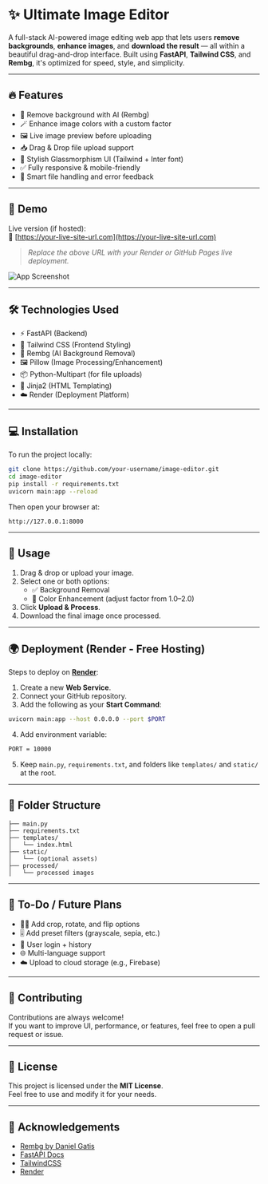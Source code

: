 # ✨ Ultimate Image Editor

A full-stack AI-powered image editing web app that lets users **remove backgrounds**, **enhance images**, and **download the result** — all within a beautiful drag-and-drop interface. Built using **FastAPI**, **Tailwind CSS**, and **Rembg**, it's optimized for speed, style, and simplicity.

---

## 🔥 Features

- 🎨 Remove background with AI (Rembg)
- 🪄 Enhance image colors with a custom factor
- 🖼 Live image preview before uploading
- 📥 Drag & Drop file upload support
- 🌈 Stylish Glassmorphism UI (Tailwind + Inter font)
- ✅ Fully responsive & mobile-friendly
- 🧠 Smart file handling and error feedback

---

## 🚀 Demo

Live version (if hosted):  
🔗 [https://your-live-site-url.com](https://your-live-site-url.com)

> _Replace the above URL with your Render or GitHub Pages live deployment._

![App Screenshot](https://your-screenshot-link.com/preview.png)

---

## 🛠 Technologies Used

- ⚡ FastAPI (Backend)
- 🎨 Tailwind CSS (Frontend Styling)
- 🧠 Rembg (AI Background Removal)
- 🖼 Pillow (Image Processing/Enhancement)
- 📦 Python-Multipart (for file uploads)
- 🧪 Jinja2 (HTML Templating)
- ☁️ Render (Deployment Platform)

---

## 💻 Installation

To run the project locally:

```bash
git clone https://github.com/your-username/image-editor.git
cd image-editor
pip install -r requirements.txt
uvicorn main:app --reload
```

Then open your browser at:

```
http://127.0.0.1:8000
```

---

## 🔧 Usage

1. Drag & drop or upload your image.
2. Select one or both options:
   - ✅ Background Removal
   - 🎨 Color Enhancement (adjust factor from 1.0–2.0)
3. Click **Upload & Process**.
4. Download the final image once processed.

---

## 🌍 Deployment (Render - Free Hosting)

Steps to deploy on **[Render](https://render.com)**:

1. Create a new **Web Service**.
2. Connect your GitHub repository.
3. Add the following as your **Start Command**:

```bash
uvicorn main:app --host 0.0.0.0 --port $PORT
```

4. Add environment variable:
```bash
PORT = 10000
```

5. Keep `main.py`, `requirements.txt`, and folders like `templates/` and `static/` at the root.

---

## 📁 Folder Structure

```
├── main.py
├── requirements.txt
├── templates/
│   └── index.html
├── static/
│   └── (optional assets)
├── processed/
│   └── processed images
```

---

## 📌 To-Do / Future Plans

- 🧑‍🎨 Add crop, rotate, and flip options
- 🎚️ Add preset filters (grayscale, sepia, etc.)
- 📁 User login + history
- 🌐 Multi-language support
- ☁️ Upload to cloud storage (e.g., Firebase)

---

## 🤝 Contributing

Contributions are always welcome!  
If you want to improve UI, performance, or features, feel free to open a pull request or issue.

---

## 📜 License

This project is licensed under the **MIT License**.  
Feel free to use and modify it for your needs.

---

## 🙏 Acknowledgements

- [Rembg by Daniel Gatis](https://github.com/danielgatis/rembg)
- [FastAPI Docs](https://fastapi.tiangolo.com/)
- [TailwindCSS](https://tailwindcss.com/)
- [Render](https://render.com)